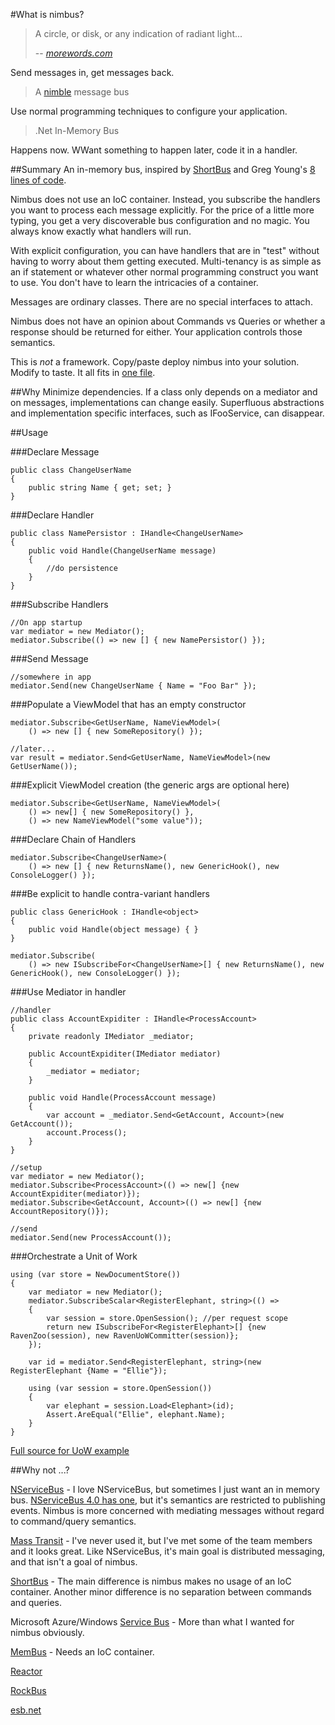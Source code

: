 #What is nimbus?

>A circle, or disk, or any indication of radiant light...
>
> -- <cite>[morewords.com]</cite>

Send messages in, get messages back.

>A [nimble] message bus

Use normal programming techniques to configure your application.

>.Net In-Memory Bus

Happens now. WWant something to happen later, code it in a handler.

##Summary
An in-memory bus, inspired by [ShortBus] and Greg Young's [8 lines of code]. 

Nimbus does not use an IoC container. Instead, you subscribe the handlers you want to process each message explicitly. For the price of a little more typing, you get a very discoverable bus configuration and no magic. You always know exactly what handlers will run.

With explicit configuration, you can have handlers that are in "test" without having to worry about them getting executed. Multi-tenancy is as simple as an if statement or whatever other normal programming construct you want to use. You don't have to learn the intricacies of a container.

Messages are ordinary classes. There are no special interfaces to attach. 

Nimbus does not have an opinion about Commands vs Queries or whether a response should be returned for either. Your application controls those semantics.

This is _not_ a framework. Copy/paste deploy nimbus into your solution. Modify to taste. It all fits in [one file].

##Why
Minimize dependencies. If a class only depends on a mediator and on messages, implementations can change easily. Superfluous abstractions and implementation specific interfaces, such as IFooService, can disappear.

##Usage

###Declare Message
	
	public class ChangeUserName
	{
		public string Name { get; set; }
	}
	
###Declare Handler

	public class NamePersistor : IHandle<ChangeUserName>
	{
		public void Handle(ChangeUserName message)
		{
			//do persistence
		}
	}

###Subscribe Handlers
	
	//On app startup
	var mediator = new Mediator();
	mediator.Subscribe(() => new [] { new NamePersistor() });
	
###Send Message
	
	//somewhere in app
	mediator.Send(new ChangeUserName { Name = "Foo Bar" });

###Populate a ViewModel that has an empty constructor

	mediator.Subscribe<GetUserName, NameViewModel>(
		() => new [] { new SomeRepository() }); 
	
	//later...
	var result = mediator.Send<GetUserName, NameViewModel>(new GetUserName());
	
###Explicit ViewModel creation (the generic args are optional here)
	
	mediator.Subscribe<GetUserName, NameViewModel>(
		() => new[] { new SomeRepository() },
		() => new NameViewModel("some value"));

###Declare Chain of Handlers

	mediator.Subscribe<ChangeUserName>(
		() => new [] { new ReturnsName(), new GenericHook(), new ConsoleLogger() });
				
###Be explicit to handle contra-variant handlers

	public class GenericHook : IHandle<object>
	{
		public void Handle(object message) { }
	}
		
	mediator.Subscribe(
		() => new ISubscribeFor<ChangeUserName>[] { new ReturnsName(), new GenericHook(), new ConsoleLogger() });

###Use Mediator in handler		

	//handler
	public class AccountExpiditer : IHandle<ProcessAccount>
	{
		private readonly IMediator _mediator;

		public AccountExpiditer(IMediator mediator)
		{
			_mediator = mediator;
		}

		public void Handle(ProcessAccount message)
		{
			var account = _mediator.Send<GetAccount, Account>(new GetAccount());
			account.Process();
		}
	}
	
	//setup
	var mediator = new Mediator();
	mediator.Subscribe<ProcessAccount>(() => new[] {new AccountExpiditer(mediator)});
	mediator.Subscribe<GetAccount, Account>(() => new[] {new AccountRepository()});
	
	//send
	mediator.Send(new ProcessAccount());

###Orchestrate a Unit of Work

	using (var store = NewDocumentStore())
	{
		var mediator = new Mediator();
		mediator.SubscribeScalar<RegisterElephant, string>(() =>
		{
			var session = store.OpenSession(); //per request scope
			return new ISubscribeFor<RegisterElephant>[] {new RavenZoo(session), new RavenUoWCommitter(session)};
		});

		var id = mediator.Send<RegisterElephant, string>(new RegisterElephant {Name = "Ellie"});

		using (var session = store.OpenSession())
		{
			var elephant = session.Load<Elephant>(id);
			Assert.AreEqual("Ellie", elephant.Name);
		}
	}

[Full source for UoW example][uow]
	
##Why not ...?

[NServiceBus] - I love NServiceBus, but sometimes I just want an in memory bus. [NServiceBus 4.0 has one][nsb in memory], but it's semantics are restricted to publishing events. Nimbus is more concerned with mediating messages without regard to command/query semantics.

[Mass Transit] - I've never used it, but I've met some of the team members and it looks great. Like NServiceBus, it's main goal is distributed messaging, and that isn't a goal of nimbus.

[ShortBus] - The main difference is nimbus makes no usage of an IoC container. Another minor difference is no separation between commands and queries.

Microsoft Azure/Windows [Service Bus][microsoft service bus] - More than what I wanted for nimbus obviously. 

[MemBus] - Needs an IoC container.

[Reactor]

[RockBus]

[esb.net]

[morewords.com]: http://www.morewords.com/word/nimbus/
[nimble]: http://www.merriam-webster.com/dictionary/nimble
[ShortBus]: https://github.com/mhinze/ShortBus
[8 lines of code]: http://www.infoq.com/presentations/8-lines-code-refactoring
[one file]: https://github.com/kijanawoodard/nimbus/blob/master/src/mediator.cs
[uow]: https://github.com/kijanawoodard/nimbus/blob/ab7ff533da2f44e3c2f5ed1c6daaf36e907deb7e/src/nimbus.tests/RavenMediatorTests.cs#L21
[NServiceBus]: http://particular.net/NServiceBus
[nsb in memory]: http://particular.net/articles/using-the-in-memory-bus
[Mass Transit]: http://masstransit-project.com/
[microsoft service bus]: http://www.windowsazure.com/en-us/documentation/services/service-bus/
[MemBus]: https://github.com/flq/MemBus
[Reactor]: http://reactorplatform.codeplex.com/wikipage?title=Reactor%20Service%20Bus
[RockBus]: http://rockbus.codeplex.com/
[esb.net]: http://keystrokeesbnet.codeplex.com/